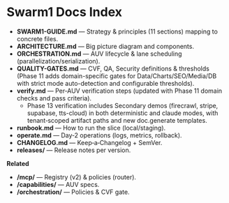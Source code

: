 # Swarm1 Docs Index

- **SWARM1-GUIDE.md** — Strategy & principles (11 sections) mapping to concrete files.
- **ARCHITECTURE.md** — Big picture diagram and components.
- **ORCHESTRATION.md** — AUV lifecycle & lane scheduling (parallelization/serialization).
- **QUALITY-GATES.md** — CVF, QA, Security definitions & thresholds (Phase 11 adds domain-specific gates for Data/Charts/SEO/Media/DB with strict mode auto-detection and configurable thresholds).
- **verify.md** — Per‑AUV verification steps (updated with Phase 11 domain checks and pass criteria).
  - Phase 13 verification includes Secondary demos (firecrawl, stripe, supabase, tts-cloud) in both deterministic and claude modes, with tenant‑scoped artifact paths and new doc.generate templates.
- **runbook.md** — How to run the slice (local/staging).
- **operate.md** — Day‑2 operations (logs, metrics, rollback).
- **CHANGELOG.md** — Keep‑a‑Changelog + SemVer.
- **releases/** — Release notes per version.

**Related**

- **/mcp/** — Registry (v2) & policies (router).
- **/capabilities/** — AUV specs.
- **/orchestration/** — Policies & CVF gate.
